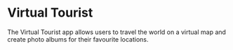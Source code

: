 # Virtual Tourist

The Virtual Tourist app allows users to travel the world on a virtual map and create photo albums for their favourite locations.
